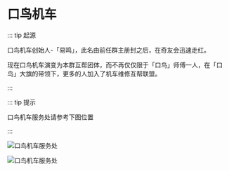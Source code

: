 # 口鸟机车

::: tip 起源

口鸟机车创始人-「易鸣」，此名由前任群主册封之后，在奇友会迅速走红。

现在口鸟机车演变为本群互帮团体，而不再仅仅限于「口鸟」师傅一人，在「口鸟」大旗的带领下，更多的人加入了机车维修互帮联盟。

:::


::: tip 提示

口鸟机车服务处请参考下图位置

:::

![口鸟机车服务处](https://gitee.com/zhou/MoYouClubPic/raw/master/20210401162139.jpeg)

![口鸟机车服务处](https://gitee.com/zhou/MoYouClubPic/raw/master/20210401162155.png)